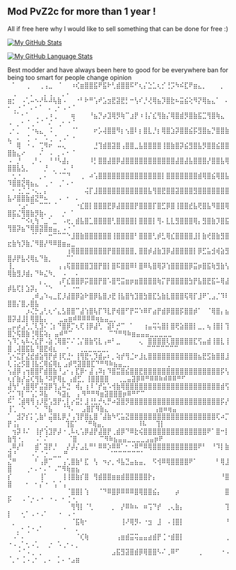 ## Mod PvZ2c for more than 1 year !

All if free here why I would like to sell something that can be done for free :)

[![My GitHub Stats](https://github-readme-stats.vercel.app/api/?username=evilhack28&count_private=true&theme=tokyonight&showicons=true)]()

[![My GitHub Language Stats](https://github-readme-stats.vercel.app/api/top-langs/?username=evilhack28&langs_count=5&theme=tokyonight)]()




Best modder and have always been here to good for be everywhere ban for being too smart for people change opinion
⠀⠁⠀⠀⢀⠀⠀⢀⢠⣀⠀⠈⠀⠀⠰⢎⣶⣿⣿⣯⠟⣯⠗⢃⣾⣿⣿⠯⠋⢆⡌⣑⣁⢆⡊⢘⡩⠳⠮⣏⠟⣶⣄⡀⠀⠀⠀⡀⠀⠀⢀⠀⠀⠀⡀⠀⠀⡀⢀⠀⠀⡀⠄
⣶⡂⠀⠠⢁⠤⠢⠜⠧⠼⢧⣷⠠⠀⠀⠐⠃⠗⠛⢡⠞⣡⣲⣟⣽⣟⡃⠒⢣⠎⡘⢜⢿⣦⡹⣿⣗⠦⣭⣮⢕⠻⡝⢿⣦⣄⠁⠀⠄⠂⢀⠐⠈⠀⠄⠂⠁⠀⠄⢀⠂⠠⠐⠈
⠀⠈⠁⠂⠁⠀⢀⠀⢀⠰⢀⠀⠀⠀⢶⠀⠀⠀⠘⣦⡙⡴⣹⢿⡻⢷⠉⣰⡟⠰⢸⡌⣎⢻⣷⡌⢿⣿⣾⡻⣿⣷⣯⣉⢻⣿⢷⣄⠀⠠⠀⡀⠂⠈⢀⠐⠈⠀⠌⠀⢀⠂⠐⠈⠀
⢀⠂⡀⠀⠈⠐⢦⣄⠀⠨⠀⠀⠀⠀⠈⠁⠀⠀⠀⠖⡡⢼⣿⣿⠻⡆⢢⣿⠇⡆⣿⣇⡘⡆⢿⣿⣱⡽⣿⣿⣮⡯⣻⣿⣦⡙⣿⣿⣷⣄⠀⠄⠀⢈⠀⠄⠀⠡⢀⠈⢀⠠⠁⠐
⠈⠀⢿⠀⠐⠠⠀⢉⠻⠖⠀⠤⢄⠀⠀⠀⠀⠀⠀⣘⢹⣾⣿⣽⣿⢠⣿⣿⣀⣧⣿⣿⣿⣿⢸⣿⣷⣿⡽⣮⣻⣿⣧⡻⣿⣿⣮⣿⣿⣿⣷⣄⠔⠀⠀⠀⠌⠀⠠⠀⡀⠄⠂⠈
⠠⠀⡘⠀⠀⢀⠃⠄⠀⠘⠘⠣⣼⡄⠀⠀⠀⠀⠸⡃⣿⣿⣼⣿⡿⣼⣿⣿⣿⣿⣿⣿⣿⣿⣿⣿⣿⣼⣿⣼⣧⣿⣿⣿⡜⣿⣿⣧⢿⣿⣿⣧⣣⡀⠀⠀⠀⡘⠀⡀⠀⠠⠀⠃
⠀⢂⠐⢀⠀⠀⠀⡀⠄⠀⠈⠈⠉⠙⠀⠀⢀⠀⠴⢡⣿⣿⣿⣿⣿⣿⣿⣿⣿⣿⣿⣿⣿⣿⡇⣿⣿⣿⣿⣿⣿⣿⣾⢿⣿⣮⢿⣿⣧⠹⣿⣿⣝⢿⣦⣄⠀⢀⠐⠀⢀⠁⠄⠂
⠀⠂⢐⡈⣈⠐⢄⡀⡄⠀⠀⠀⠀⠀⠀⠀⠀⢬⡏⣸⣿⣿⣿⣿⣿⣿⣿⣿⣿⣿⣿⣧⢻⣿⣟⣿⣿⣽⣿⣿⣿⣻⣿⣿⣿⣿⣿⣿⣿⣧⠜⣿⣿⣷⣾⣝⠛⠦⠀⠀⠠⠀⠂⠀⠄
⠀⠀⠐⣠⠂⠉⠀⠉⠉⠁⠈⠀⠀⠀⠀⠐⣎⣿⡇⣿⣿⣿⣟⡿⣼⣿⣿⣿⡟⣿⣿⣿⡏⣿⣋⡿⣿⢸⣿⣿⣞⣧⢟⣿⣧⠻⣿⣿⢿⣿⣯⣌⢻⣿⣷⡻⣷⠄⢀⠀⠀⡐⠀⠁
⠀⠁⠀⠉⠪⢆⢳⠈⣀⠁⣀⠀⠠⢖⡀⣾⣧⣿⣁⣿⣿⣿⣿⢃⣿⣿⣿⣿⡇⣿⣿⣿⡇⢻⠄⣇⣇⣻⣿⣿⣿⢿⡄⣻⣿⣷⡹⣿⣯⢻⣿⡽⣦⠙⢿⣿⣽⣿⣶⣤⡀⠠⠐⠈
⠀⠀⠀⠀⠀⠈⠁⠁⠀⠒⠉⠉⠉⠑⣸⣿⣷⣿⣿⣿⣿⣿⣿⢸⣿⣿⣿⣿⠃⣿⣿⣿⢃⡾⣃⢿⣎⣿⣿⣿⣿⣸⡇⣷⢞⣿⣷⣻⣿⣖⣷⢳⡹⣷⡈⠻⣿⡜⠻⠿⣿⣶⣤⣀
⠀⠀⠀⠀⠀⠀⠀⠀⠀⠀⠀⠀⠀⢰⢿⣿⣿⣿⣿⣿⣿⣿⡟⣿⣿⣿⣿⣿⡀⣿⣿⡾⣼⣷⣹⡿⣼⣿⣿⣿⣿⡇⡿⣋⣥⣺⢾⣵⣻⣿⡼⡟⣧⢜⢿⣆⠙⣷⡀⠀⠀⠀⠉⠁
⢸⡀⠀⠀⠀⠀⠀⠀⠀⠀⠀⢠⢠⢯⣿⣿⣿⣿⣹⣿⡟⣿⡇⣿⠯⣿⣿⠿⠇⣿⠿⢧⣿⢿⡽⢱⣿⣿⣿⣿⡿⣭⡶⣿⣯⢷⣻⣷⢣⢿⣷⣻⡸⣾⡄⠙⠷⣌⠳⡀⠀⠠⠀⠀⠄
⠀⠀⠀⠀⠀⠀⠀⡄⡀⠀⠀⢠⠏⣎⣿⣿⡿⡭⣿⣿⡟⣿⠡⣿⢛⣭⣶⡶⣶⣿⣿⣿⣿⢷⡍⡟⣿⣿⣿⣿⣳⡟⣧⣿⣟⣯⠥⢿⣼⡾⣧⢏⡇⣱⡽⡄⠀⠈⠑⠀⠀⠈⠀⠐⠒
⠀⠀⠀⠀⠀⢀⠾⣠⠱⢤⣀⣏⡸⣼⣿⡿⣵⠗⣿⡿⣧⣿⡰⣟⢸⣧⣿⢳⣹⣿⣳⣿⣏⣣⣷⣇⣿⣿⣿⢯⢿⡏⣸⠟⢁⣠⡈⠹⠇⣿⣿⡌⣿⡠⣿⣧
⠀⠀⠀⠀⡰⢌⡓⣠⢃⢆⠊⣄⣣⣿⣿⠉⣼⢱⣿⢧⡏⠹⣇⡟⢾⣿⠋⡟⠭⠱⠿⠏⣴⡟⣾⡿⣿⣿⡯⣿⣿⡾⠁⠀⠈⢿⣿⡄⣦⣿⡽⣼⣸⡇⢿⣿⣧⡄                                                                                    ⠀⠀⣀⣤⣶⠾⠿⠿⠿⠿⢶⣦⣤⣀⡀⠀⠀⠀⠀⠀⠀⠀⠀⠀⠀⠀
⣀⡤⡴⣠⢃⡈⢇⣹⠌⢈⡆⠙⣿⡿⡉⢆⢏⢸⡿⣼⢃⠀⣽⠇⡚⠉⠀⠁⠀⠀⢰⣤⢭⢥⣿⡇⣿⢟⣵⣿⣿⡇⣀⡀⢦⢸⣿⡇⢹⣿⡑⢯⣿⣷⢘⢿⣯⢵⡄                                                                                  ⣤⠾⠛⠉⠀⠀⠀⠀⠀⠀⠀⠀⠉⠙⠛⠻⠷⣶⣤⣤⣤⣀⣀⣀⣀⣀
⢢⠹⡁⢦⠧⢌⣎⡟⠠⣵⢈⢿⣿⠍⠌⢈⡌⣿⣷⢫⣇⢠⠶⠃⣀⠀⠀⠀⠀⢄⠀⣿⣿⣿⣿⢇⣿⣿⣿⣿⣿⣏⢫⣤⣾⢸⣿⣇⢸⣿⢀⢼⣿⣯⣧⠘⣿⣟⢾⣆⠀⠀⠂                                                                                ⠀ ⢀⣀⣀⣀⣀⣀⡀⠀⠀⠀⠀⠀⠀⠀⠀⠉⠉⠉⠉⠉⠉⠉
⢡⠢⣍⡏⣜⣞⣾⣵⢻⡟⡾⢸⢏⣘⠂⢸⢻⣟⢂⡹⣾⡤⠆⡀⢵⡞⢻⣈⠖⣸⣆⣿⣿⣿⣿⣿⣿⣿⣿⣿⣿⣿⣦⣟⣫⣷⣿⣿⣸⢇⢨⣔⡫⣿⢸⣧⣊⢿⣮⢿⣆                                                                                 ⣠⡾⢛⣽⣿⣿⣏⠙⠛⠻⠷⣦⣤⣀⡀⠀⠀⠀⠀⠀⠀⠀⠀⡀
⢢⣼⡿⢠⢲⣿⣿⠏⣾⣿⣷⠘⣠⠂⡄⣏⡿⠂⣼⢠⠽⡆⠹⣿⣭⣿⣮⣿⣿⣟⣿⣿⣿⣿⣿⣿⣿⣿⣿⣿⣿⣿⣿⣿⣿⣿⣿⡯⢣⢆⡎⣷⡜⣬⢎⢻⣧⠘⠽⡟⢿⣆                                                                             ⢠⣾⣋⡀⢸⣿⣿⣿⣿⠀⠀⢀⣀⣤⣽⡿⠿⠛⠿⠿⠷⠾⠿⠿⠛⠋
⣼⢳⠃⢡⣿⢿⠏⣬⣽⡿⢹⣠⠧⣙⠀⢾⡄⢰⠸⠈⡞⣥⠡⢺⣷⢿⣿⣿⣿⣿⣿⣿⣿⣿⣿⣿⣿⣿⣿⣿⣿⣿⣿⣿⣿⣿⣿⣾⢫⢊⡁⠹⡇⠉⢡⡁⠽⣧⠀⠈⠳⣽⣆⠀⢠                                                                          ⠻⠛⠛⠻⣶⣽⣿⣿⣿⡶⠿⠛⠋⠉⠀⠀⠀⠀⠀⠀⠀⠀⠀⠀⠀⠀
⠯⠁⢈⣾⢿⢻⢰⡸⣟⢡⣻⡟⢂⡇⡔⣭⡃⣸⢘⣃⡚⢆⡛⠴⣽⣿⡻⣿⣿⣿⣿⣿⣿⣿⣿⣿⣿⣿⣿⣿⣿⣿⣿⣿⣿⣿⣿⡯⡜⢸⢁⠀⠑⠀⠀⠑⠀⠙⣧⠀⠀⠈⠙⠄                                                                                ⠀⣠⣿⡏⠻⣷⣄⠀⠀⠀⠀⠀⠀⠀⠀⠀⠀⢠⣶⠶⢶⣤⠀
⠁⠀⣺⡝⡎⡅⢁⣷⠃⣬⣿⣇⡿⡘⢠⢹⡟⣿⣆⣿⠈⣼⣷⠳⢋⣥⣝⣿⣿⣿⣿⣿⣿⣿⣿⣿⣿⣿⣿⣿⣿⣿⣿⣿⣿⣿⢏⠴⡉⡟⢨⡄⠀⠀⠀⠁⠀⢀⠈                                                                                    ⠀ ⠀⢹⣯⠁⠀⠈⠛⢷⣤⡀⠀⠀⠀⠀⠀⠀⠀⠸⠧⠀⠀⢹⡇
⠀⢲⡽⠸⠌⠀⢸⡞⢱⣹⡟⡼⠐⢀⠧⢆⢡⡿⣼⡟⣼⣿⡟⢀⣾⡿⠙⠿⣗⢮⣿⣿⣿⣿⣿⣿⣿⣿⣿⣿⣿⣿⣿⣿⠟⠁⣿⠒⡇⣷⢻⠐⡀⠀⠀⠠⠁⠌                                                                                    ⠀⠀⠀⠀⠈⣿⠀⠀⠀⠀⠀⠉⠻⠷⣦⣤⣤⣀⣀⣀⣀⣠⣤⡶⠟⠀
⢀⠿⡜⠃⠀⠀⣾⠁⣽⡟⡘⠀⠀⡜⡼⡌⣠⣇⠛⠃⠿⠿⡱⠿⠿⠁⠂⠐⠿⠛⠿⢿⣿⣿⣿⣿⣿⣿⣿⣿⣿⣿⠟⠃⠀⠘⠹⡇⣷⣽⠘⠀⠀⠀⠠⢁⠈⡐⠀⣀⣀                                                                                       ⠛⠀⠀⠀⠀⠀⠀⠀⠀⠀⠈⠉⠉⠉⠉⠉⠉⠁⠀⠀⠀
⣌⠛⠀⠀⠀⠀⠃⢠⡿⠉⠀⠀⢠⢁⣿⣷⠃⣏⠀⢣⠀⠲⡔⡀⠺⣧⣙⣤⣦⣤⡀⠀⠫⢺⠿⢿⣿⣿⣿⣿⠟⠁⠀⠀⠀⠀⠃⢿⣸⣿⠀⠀⠀⢀⠂⠄⠂⠄⠁⠠⠉⠻⢷⣶⣦
⡎⠀⠀⠀⠀⠀⠀⢸⠁⠀⠀⠀⢸⢸⣿⣷⡎⣿⠀⢻⣾⣿⣿⣶⣶⣾⣿⣿⣿⣿⣿⡗⡄⠀⠀⠀⠀⠀⠀⠀⠀⠀⠀⠀⠀⠀⠀⠘⣿⣿⠀⠀⠀⠂⠀⠂⡌⠐⠀⢡⠈⢠
⠀⠀⠀⠀⠀⠀⠀⠀⠀⠀⠀⠀⠀⠈⣿⣿⡇⢱⠀⠀⠈⠙⠿⣿⡿⠿⠿⠿⣿⢿⣿⣿⣮⡄⠀⠀⠀⡴⠀⠀⠀⠀⠀⠀⠀⠀⠀⠀⣿⡯⠀⠀⠠⠈⡐⠠⠐⠀⠐⠠⠀⠂⢈⠐⡀
⠀⠀⠀⠀⠀⠀⠀⠀⠀⠀⠀⠀⠀⠀⢻⢻⡇⠈⢃⠀⠀⠀⠀⡀⠀⡜⠿⠷⠦⠀⠶⢩⠙⡞⠀⢀⢄⣷⡄⠀⠀⠀⠀⠀⠀⠀⠀⠀⢹⡇⠀⠀⢂⠁⠠⠐⠠⠁⠀⠀⠐⠀⠠⠐⠀
⠀⡀⠀⠀⠀⠀⠀⠀⠀⠀⠀⠀⠀⠀⠈⣯⢷⠂⠀⠀⠀⠀⠀⠀⠀⢸⠜⢿⡻⠄⠐⣲⠀⣸⠀⠠⢸⣿⡇⠀⠀⠀⠀⠀⠀⠀⠀⠀⠘⠀⠀⡀⠂⢈⠐⠠⠁⠀⠀⠀⠀⠐⠀⠀⠄
⠀⠠⠁⠄⠀⠀⠀⠀⠀⠀⠀⠀⠀⠀⠀⠈⢎⢷⠀⠀⠀⠀⠀⠀⢠⣶⣾⣭⢭⣤⣤⣴⣾⡟⢈⠐⣾⣿⡇⠀⠀⠀⠀⠀⠀⠀⠀⠀⢀⠐⠠⢀⠁⢂⠠⢁⠀⠀⡐⠀⠡⢀⠂⠄⡀
⠀⠀⠐⠈⠠⢀⠀⡀⠀⠀⠀⠀⠀⠀⠀⠀⠀⠀⠀⠀⠀⠀⠀⣠⣯⣻⣽⣿⣾⡿⢿⣿⣿⠣⠌⢀⠿⠋⠀⠀⠀⠀⢀⠀⠀⠀⠀⠐⠠⠈⡀⠂⢈⠠⢀⠂⠀⡀⠄⠀⡁⠄⠐⣠⣶






